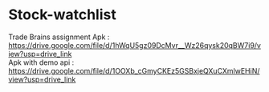 # Stock-watchlist
Trade Brains assignment
Apk : <a>https://drive.google.com/file/d/1hWqU5gz09DcMvr__Wz26qysk20qBW7i9/view?usp=drive_link</a> <br>
Apk with demo api : <a>https://drive.google.com/file/d/1OOXb_cGmyCKEz5GSBxjeQXuCXmlwEHiN/view?usp=drive_link</a>
